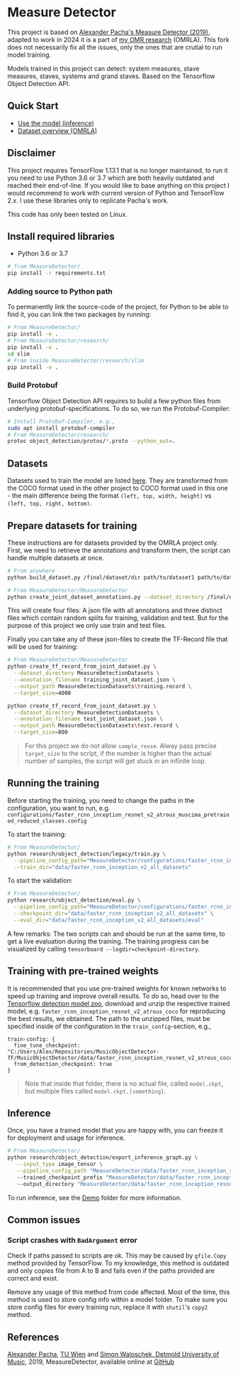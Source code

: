 # Measure Detector

This project is based on [Alexander Pacha's Measure Detector (2019)](https://github.com/OMR-Research/MeasureDetector), adapted to work in 2024 it is a part of [my OMR research](https://github.com/v-dvorak/omr-layout-analysis) (OMRLA). This fork does not necessarily fix all the issues, only the ones that are crutial to run model training.

Models trained in this project can detect: system measures, stave measures, staves, systems and grand staves. Based on the Tensorflow Object Detection API.

## Quick Start

- [Use the model (inference)](MeasureDetector/demo/)
- [Dataset overview (OMRLA)](https://github.com/v-dvorak/omr-layout-analysis?tab=readme-ov-file#dataset-overview)

## Disclaimer

This project requires TensorFlow 1.13.1 that is no longer maintained, to run it you need to use Python 3.6 or 3.7 which are both heavily outdated and reached their end-of-line. If you would like to base anything on this project I would recommend to work with current version of Python and TensorFlow 2.x. I use these libraries only to replicate Pacha's work.

This code has only been tested on Linux.

## Install required libraries

- Python 3.6 or 3.7

```bash
# from MeasureDetector/
pip install -r requirements.txt
```

### Adding source to Python path

To permanently link the source-code of the project, for Python to be able to find it, you can link the two packages by running:
```bash
# From MeasureDetector/
pip install -e .
# From MeasureDetector/research/
pip install -e .
cd slim
# From inside MeasureDetector/research/slim
pip install -e .
```

### Build Protobuf 
Tensorflow Object Detection API requires to build a few python files from underlying protobuf-specifications. To do so, we run the Protobuf-Compiler:

```bash
# Install Protobuf-Compiler, e.g.,
sudo apt install protobuf-compiler
# From MeasureDetector/research/
protoc object_detection/protos/*.proto --python_out=.
```

## Datasets

Datasets used to train the model are listed [here](https://github.com/v-dvorak/omr-layout-analysis?tab=readme-ov-file#dataset-overview). They are transformed from the COCO format used in the other project to COCO format used in this one - the main difference being the format `(left, top, width, height)` vs `(left, top, right, bottom)`.

## Prepare datasets for training

These instructions are for datasets provided by the OMRLA project only.
First, we need to retrieve the annotations and transform them, the script can handle multiple datasets at once.

```bash
# From anywhere
python build_dataset.py /final/dataset/dir path/to/dataset1 path/to/dataset2
```

```bash
# From MeasureDetector/MeasureDetector
python create_joint_dataset_annotations.py --dataset_directory /final/dataset/dir --split train/test split ratio as float in [0.0, 1.0]
```

This will create four files: A json file with all annotations and three distinct files which contain random splits for training, validation and test. But for the purpose of this project we only use train and test files.

Finally you can take any of these json-files to create the TF-Record file that will be used for training:
 
```bash
# From MeasureDetector/MeasureDetector
python create_tf_record_from_joint_dataset.py \
  --dataset_directory MeasureDetectionDatasets \
  --annotation_filename training_joint_dataset.json \
  --output_path MeasureDetectionDatasets\training.record \
  --target_size=4000

python create_tf_record_from_joint_dataset.py \
  --dataset_directory MeasureDetectionDatasets \
  --annotation_filename test_joint_dataset.json \
  --output_path MeasureDetectionDatasets\test.record \
  --target_size=800
```

> For this project we do not allow `sample_reuse`. Alway pass precise `target_size` to the script, if the number is higher than the actual number of samples, the script will get stuck in an infinite loop.

## Running the training

Before starting the training, you need to change the paths in the configuration, you want to run, e.g. `configurations/faster_rcnn_inception_resnet_v2_atrous_muscima_pretrained_reduced_classes.config`

To start the training:

```bash
# From MeasureDetector/
python research/object_detection/legacy/train.py \
  --pipeline_config_path="MeasureDetector/configurations/faster_rcnn_inception_v2_all_datasets.config" \
  --train_dir="data/faster_rcnn_inception_v2_all_datasets"
```

To start the validation: 

```bash
# From MeasureDetector/
python research/object_detection/eval.py \
  --pipeline_config_path="MeasureDetector/configurations/faster_rcnn_inception_v2_all_datasets.config" \
  --checkpoint_dir="data/faster_rcnn_inception_v2_all_datasets" \
  --eval_dir="data/faster_rcnn_inception_v2_all_datasets/eval"
```

A few remarks: The two scripts can and should be run at the same time, to get a live evaluation during the training. The training progress can be visualized by calling `tensorboard --logdir=checkpoint-directory`.

## Training with pre-trained weights

It is recommended that you use pre-trained weights for known networks to speed up training and improve overall results. To do so, head over to the [Tensorflow detection model zoo](https://github.com/tensorflow/models/blob/master/research/object_detection/g3doc/tf1_detection_zoo.md), download and unzip the respective trained model, e.g. `faster_rcnn_inception_resnet_v2_atrous_coco` for reproducing the best results, we obtained. The path to the unzipped files, must be specified inside of the configuration in the `train_config`-section, e.g.,

```
train-config: {
  fine_tune_checkpoint: "C:/Users/Alex/Repositories/MusicObjectDetector-TF/MusicObjectDetector/data/faster_rcnn_inception_resnet_v2_atrous_coco_2017_11_08/model.ckpt"
  from_detection_checkpoint: true
}
```

> Note that inside that folder, there is no actual file, called `model.ckpt`, but multiple files called `model.ckpt.[something]`.

## Inference

Once, you have a trained model that you are happy with, you can freeze it for deployment and usage for inference.

```bash
# From MeasureDetector/
python research/object_detection/export_inference_graph.py \
   --input_type image_tensor \
   --pipeline_config_path "MeasureDetector/data/faster_rcnn_inception_resnet_v2_atrous_muscima_pp_fine_grid/pipeline.config" \ 
   --trained_checkpoint_prefix "MeasureDetector/data/faster_rcnn_inception_resnet_v2_atrous_muscima_pp_fine_grid/model.ckpt-3814" \ 
   --output_directory "MeasureDetector/data/faster_rcnn_inception_resnet_v2_atrous_muscima_pp_fine_grid/output_inference_graph"
```

To run inference, see the [Demo](MeasureDetector/demo/) folder for more information. 

## Common issues

### Script crashes with `BadArgument` error

Check if paths passed to scripts are ok. This may be caused by `gfile.Copy` method provided by TensorFlow. To my knowledge, this method is outdated and only copies file from A to B and fails even if the paths provided are correct and exist.

Remove any usage of this method from code affected. Most of the time, this method is used to store config info within a model folder. To make sure you store config files for every training run, replace it with `shutil`'s `copy2` method.

## References

[Alexander Pacha](http://alexanderpacha.com), [TU Wien](https://www.ims.tuwien.ac.at/people/alexander-pacha) and [Simon Waloschek, Detmold University of Music](http://www.cemfi.de/people/simon-waloschek), 2019, MeasureDetector, available online at [GitHub](https://github.com/OMR-Research/MeasureDetector)
